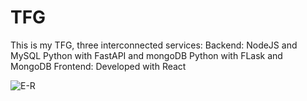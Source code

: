 # TFG
This is my TFG, three interconnected services:  Backend:  NodeJS and MySQL  Python with FastAPI and mongoDB  Python with FLask and MongoDB  Frontend:  Developed with React


![E-R](https://github.com/Microondas08/TFG/assets/38622188/195f017c-fc17-4cd0-8314-573de99ddc4e)
